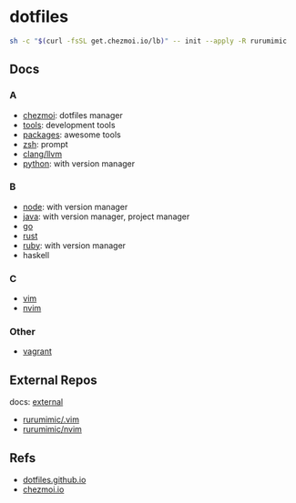 # dotfiles

```bash
sh -c "$(curl -fsSL get.chezmoi.io/lb)" -- init --apply -R rurumimic
```

## Docs

### A

- [chezmoi](docs/chezmoi.md): dotfiles manager
- [tools](docs/tools.md): development tools
- [packages](docs/packages.md): awesome tools
- [zsh](docs/zsh.md): prompt
- [clang/llvm](docs/clang.md)
- [python](docs/python.md): with version manager

### B

- [node](docs/node.md): with version manager
- [java](docs/java.md): with version manager, project manager
- [go](docs/go.md)
- [rust](docs/rust.md)
- [ruby](docs/ruby.md): with version manager
- haskell

### C

- [vim](docs/vim.md)
- [nvim](docs/nvim.md)

### Other

- [vagrant](docs/vagrant.sh)

## External Repos

docs: [external](docs/external.md)

- [rurumimic/.vim](https://github.com/rurumimic/.vim)
- [rurumimic/nvim](https://github.com/rurumimic/nvim)

## Refs

- [dotfiles.github.io](https://dotfiles.github.io/)
- [chezmoi.io](https://www.chezmoi.io/)

